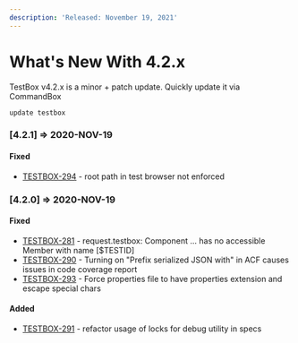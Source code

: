 ```yaml
---
description: 'Released: November 19, 2021'
---
```


# What's New With 4.2.x

TestBox v4.2.x is a minor + patch update. Quickly update it via CommandBox

```text
update testbox
```

### \[4.2.1\] =&gt; 2020-NOV-19

#### Fixed

* [TESTBOX-294](https://ortussolutions.atlassian.net/browse/TESTBOX-294) - root path in test browser not enforced

### \[4.2.0\] =&gt; 2020-NOV-19

#### Fixed

* [TESTBOX-281](https://ortussolutions.atlassian.net/browse/TESTBOX-281) - request.testbox:  Component ... has no accessible Member with name \[$TESTID\]
* [TESTBOX-290](https://ortussolutions.atlassian.net/browse/TESTBOX-290) - Turning on "Prefix serialized JSON with" in ACF causes issues in code coverage report
* [TESTBOX-293](https://ortussolutions.atlassian.net/browse/TESTBOX-293) - Force properties file to have properties extension and escape special chars

#### Added

* [TESTBOX-291](https://ortussolutions.atlassian.net/browse/TESTBOX-291) - refactor usage of locks for debug utility in specs

